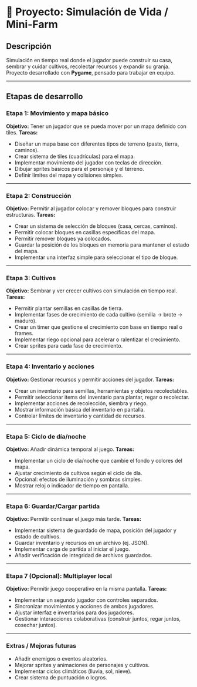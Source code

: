 # 🌱 Proyecto: Simulación de Vida / Mini-Farm

## Descripción
Simulación en tiempo real donde el jugador puede construir su casa, sembrar y cuidar cultivos, recolectar recursos y expandir su granja. Proyecto desarrollado con **Pygame**, pensado para trabajar en equipo.

---

## Etapas de desarrollo

### **Etapa 1: Movimiento y mapa básico**
**Objetivo:** Tener un jugador que se pueda mover por un mapa definido con tiles.
**Tareas:**
- Diseñar un mapa base con diferentes tipos de terreno (pasto, tierra, caminos).  
- Crear sistema de tiles (cuadrículas) para el mapa.  
- Implementar movimiento del jugador con teclas de dirección.  
- Dibujar sprites básicos para el personaje y el terreno.  
- Definir límites del mapa y colisiones simples.  

---

### **Etapa 2: Construcción**
**Objetivo:** Permitir al jugador colocar y remover bloques para construir estructuras.
**Tareas:**
- Crear un sistema de selección de bloques (casa, cercas, caminos).  
- Permitir colocar bloques en casillas específicas del mapa.  
- Permitir remover bloques ya colocados.  
- Guardar la posición de los bloques en memoria para mantener el estado del mapa.  
- Implementar una interfaz simple para seleccionar el tipo de bloque.  

---

### **Etapa 3: Cultivos**
**Objetivo:** Sembrar y ver crecer cultivos con simulación en tiempo real.
**Tareas:**
- Permitir plantar semillas en casillas de tierra.  
- Implementar fases de crecimiento de cada cultivo (semilla → brote → maduro).  
- Crear un timer que gestione el crecimiento con base en tiempo real o frames.  
- Implementar riego opcional para acelerar o ralentizar el crecimiento.  
- Crear sprites para cada fase de crecimiento.  

---

### **Etapa 4: Inventario y acciones**
**Objetivo:** Gestionar recursos y permitir acciones del jugador.
**Tareas:**
- Crear un inventario para semillas, herramientas y objetos recolectables.  
- Permitir seleccionar items del inventario para plantar, regar o recolectar.  
- Implementar acciones de recolección, siembra y riego.  
- Mostrar información básica del inventario en pantalla.  
- Controlar límites de inventario y cantidad de recursos.  

---

### **Etapa 5: Ciclo de día/noche**
**Objetivo:** Añadir dinámica temporal al juego.
**Tareas:**
- Implementar un ciclo de día/noche que cambie el fondo y colores del mapa.  
- Ajustar crecimiento de cultivos según el ciclo de día.  
- Opcional: efectos de iluminación y sombras simples.  
- Mostrar reloj o indicador de tiempo en pantalla.  

---

### **Etapa 6: Guardar/Cargar partida**
**Objetivo:** Permitir continuar el juego más tarde.
**Tareas:**
- Implementar sistema de guardado de mapa, posición del jugador y estado de cultivos.  
- Guardar inventario y recursos en un archivo (ej. JSON).  
- Implementar carga de partida al iniciar el juego.  
- Añadir verificación de integridad de archivos guardados.  

---

### **Etapa 7 (Opcional): Multiplayer local**
**Objetivo:** Permitir juego cooperativo en la misma pantalla.
**Tareas:**
- Implementar un segundo jugador con controles separados.  
- Sincronizar movimientos y acciones de ambos jugadores.  
- Ajustar interfaz e inventarios para dos jugadores.  
- Gestionar interacciones colaborativas (construir juntos, regar juntos, cosechar juntos).  

---

### **Extras / Mejoras futuras**
- Añadir enemigos o eventos aleatorios.  
- Mejorar sprites y animaciones de personajes y cultivos.  
- Implementar ciclos climáticos (lluvia, sol, nieve).  
- Crear sistema de puntuación o logros.

